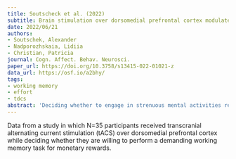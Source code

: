 ```yaml
---
title: Soutscheck et al. (2022)
subtitle: Brain stimulation over dorsomedial prefrontal cortex modulates effort-based decision making
date: 2022/06/21
authors:
- Soutschek, Alexander
- Nadporozhskaia, Lidiia
- Christian, Patricia
journal: Cogn. Affect. Behav. Neurosci.
paper_url: https://doi.org/10.3758/s13415-022-01021-z
data_url: https://osf.io/a2bhy/
tags:
- working memory
- effort
- tdcs
abstract: 'Deciding whether to engage in strenuous mental activities requires trading-off the potential benefits against the costs of mental effort, but it is unknown which brain rhythms are causally involved in such cost-benefit calculations. We show that brain stimulation targeting midfrontal theta oscillations increases the engagement in goal-directed mental effort. Participants received transcranial alternating current stimulation over dorsomedial prefrontal cortex while deciding whether they are willing to perform a demanding working memory task for monetary rewards. Midfrontal theta tACS increased the willingness to exert mental effort for rewards while leaving working memory performance unchanged. Computational modelling using a hierarchical Bayesian drift diffusion model suggests that theta tACS shifts the starting bias before evidence accumulation towards high reward-high effort options without affecting the velocity of the evidence accumulation process. Our findings suggest that the motivation to engage in goal-directed mental effort can be increased via midfrontal tACS.'
---
```


Data from a study in which N=35 participants received transcranial alternating current stimulation (tACS) over dorsomedial prefrontal cortex while deciding whether they are willing to perform a demanding working memory task for monetary rewards.
